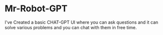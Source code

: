 # Mr-Robot-GPT
I've Created a basic CHAT-GPT UI where you can ask questions and it can solve various problems and you can chat with them in free time.
